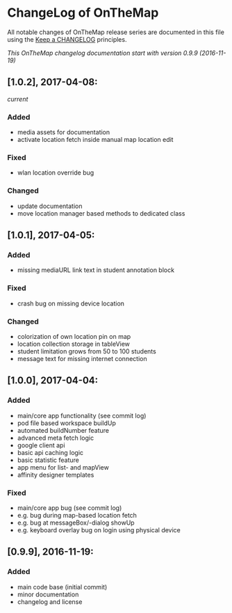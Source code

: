 # ChangeLog of OnTheMap

All notable changes of OnTheMap release series are documented in this file using the [Keep a CHANGELOG](http://keepachangelog.com/) principles.

_This OnTheMap changelog documentation start with version 0.9.9 (2016-11-19)_

## [1.0.2], 2017-04-08:
_current_

### Added

* media assets for documentation
* activate location fetch inside manual map location edit

### Fixed

* wlan location override bug

### Changed

* update documentation
* move location manager based methods to dedicated class


## [1.0.1], 2017-04-05:

### Added

* missing mediaURL link text in student annotation block

### Fixed

* crash bug on missing device location

### Changed

* colorization of own location pin on map
* location collection storage in tableView
* student limitation grows from 50 to 100 students
* message text for missing internet connection


## [1.0.0], 2017-04-04:

### Added

* main/core app functionality (see commit log)
* pod file based workspace buildUp
* automated buildNumber feature
* advanced meta fetch logic
* google client api
* basic api caching logic
* basic statistic feature
* app menu for list- and mapView
* affinity designer templates

### Fixed

* main/core app bug (see commit log)
* e.g. bug during map-based location fetch
* e.g. bug at messageBox/-dialog showUp
* e.g. keyboard overlay bug on login using physical device


## [0.9.9], 2016-11-19:

### Added

* main code base (initial commit)
* minor documentation
* changelog and license
